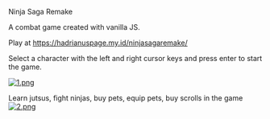 Ninja Saga Remake

A combat game created with vanilla JS.

Play at https://hadrianuspage.my.id/ninjasagaremake/

Select a character with the left and right cursor keys and press enter to start the game.

[![1.png](https://i.postimg.cc/7h79bwJS/1.png)](https://postimg.cc/Lg9LbdTs)

Learn jutsus, fight ninjas, buy pets, equip pets, buy scrolls in the game
[![2.png](https://i.postimg.cc/W3ZgwSpv/2.png)](https://postimg.cc/wy616Xsf)
